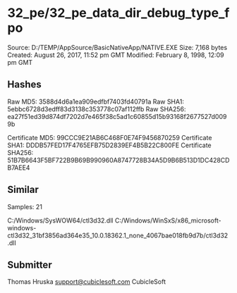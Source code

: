 32_pe/32_pe_data_dir_debug_type_fpo
===================================

Source:  D:/TEMP/AppSource/BasicNativeApp/NATIVE.EXE
Size:  7,168 bytes
Created:  August 26, 2017, 11:52 pm GMT
Modified:  February 8, 1998, 12:09 pm GMT

Hashes
------

Raw MD5:  3588d4d6a1ea909edfbf7403fd40791a
Raw SHA1:  5ebbc6728d3edff83d3138c353778c07af112ffb
Raw SHA256:  ea27f51ed39d874df7202d7e465f38c5ad1c60855d15b93168f2677527d0099b

Certificate MD5:  99CCC9E21AB6C468F0E74F9456870259
Certificate SHA1:  DDDB57FED17F4765EFB75D2839EF4B5B22C800FE
Certificate SHA256:  51B7B6643F5BF722B9B69B990960A8747728B34A5D9B6B513D1DC428CDB7AEE4

Similar
-------

Samples:  21

C:/Windows/SysWOW64/ctl3d32.dll
C:/Windows/WinSxS/x86_microsoft-windows-ctl3d32_31bf3856ad364e35_10.0.18362.1_none_4067bae018fb9d7b/ctl3d32.dll

Submitter
---------

Thomas Hruska
support@cubiclesoft.com
CubicleSoft
